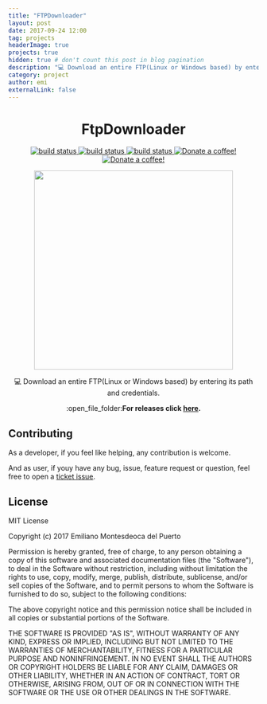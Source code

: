 ```yaml
---
title: "FTPDownloader"
layout: post
date: 2017-09-24 12:00
tag: projects
headerImage: true
projects: true
hidden: true # don't count this post in blog pagination
description: "💻 Download an entire FTP(Linux or Windows based) by entering its path and credentials."
category: project
author: emi
externalLink: false
---
```


<h1 align="center">FtpDownloader</h1>

<p align="center">
    <a href="https://travis-ci.com/emimontesdeoca/FTPDownloader">
        <img src="https://travis-ci.org/emimontesdeoca/FTPDownloader.svg?branch=master"
             alt="build status">
    </a>
    <a href="https://github.com/emimontesdeoca/FTPDownloade/releases">
        <img src="https://img.shields.io/badge/version-3.0-green.svg"
             alt="build status">
    </a>
    <a href="https://github.com/emimontesdeoca/FTPDownloade/releases">
        <img src="https://img.shields.io/badge/Platform-Windows-blue.svg"
             alt="build status">
    </a>
    <a href="https://www.paypal.com/cgi-bin/webscr?cmd=_s-xclick&hosted_button_id=UBYQDM59B3GCC">
        <img src="https://img.shields.io/badge/Donate-PayPal-green.svg"
             alt="Donate a coffee!">
    </a>
    <a href="LICENSE">
        <img src="https://img.shields.io/github/license/mashape/apistatus.svg"
             alt="Donate a coffee!">
    </a>
</p>

<p align="center"><img src="https://i.imgur.com/SUfeLAo.png" height="400px" ></p>

<p align="center">
💻 Download an entire FTP(Linux or Windows based) by entering its path and credentials.
</p>

<p align="center">
:open_file_folder:<strong>For releases click <a href="https://github.com/emimontesdeoca/FTPDownloader/releases">here</a>.</strong>
</p>

## Contributing

As a developer, if you feel like helping, any contribution is welcome.

And as user, if youy have any bug, issue, feature request or question, feel free to open a [ticket issue](https://github.com/emimontesdeoca/FTPDownloader/issues).

## License

MIT License

Copyright (c) 2017 Emiliano Montesdeoca del Puerto

Permission is hereby granted, free of charge, to any person obtaining a copy
of this software and associated documentation files (the "Software"), to deal
in the Software without restriction, including without limitation the rights
to use, copy, modify, merge, publish, distribute, sublicense, and/or sell
copies of the Software, and to permit persons to whom the Software is
furnished to do so, subject to the following conditions:

The above copyright notice and this permission notice shall be included in all
copies or substantial portions of the Software.

THE SOFTWARE IS PROVIDED "AS IS", WITHOUT WARRANTY OF ANY KIND, EXPRESS OR
IMPLIED, INCLUDING BUT NOT LIMITED TO THE WARRANTIES OF MERCHANTABILITY,
FITNESS FOR A PARTICULAR PURPOSE AND NONINFRINGEMENT. IN NO EVENT SHALL THE
AUTHORS OR COPYRIGHT HOLDERS BE LIABLE FOR ANY CLAIM, DAMAGES OR OTHER
LIABILITY, WHETHER IN AN ACTION OF CONTRACT, TORT OR OTHERWISE, ARISING FROM,
OUT OF OR IN CONNECTION WITH THE SOFTWARE OR THE USE OR OTHER DEALINGS IN THE
SOFTWARE.